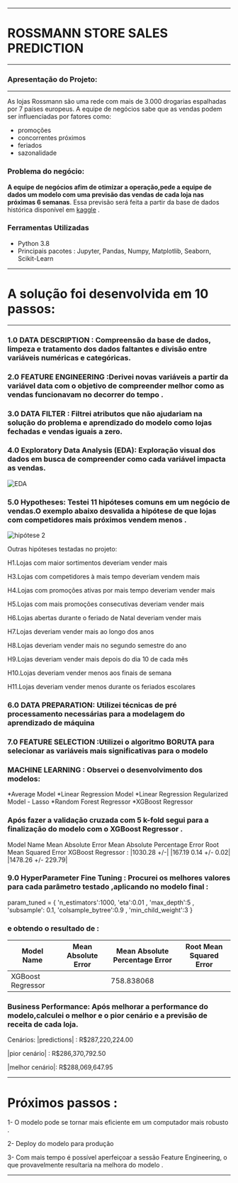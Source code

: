 _______________________________________
# ROSSMANN STORE SALES PREDICTION


----------------------------
### Apresentação do Projeto:
----------------------------
 As lojas Rossmann são uma rede com mais de 3.000 drogarias espalhadas por 7 países europeus. A equipe de negócios sabe que as vendas podem ser influenciadas por fatores como:
 * promoções 
 * concorrentes próximos
 * feriados
 * sazonalidade

### Problema do negócio:
**A equipe de negócios afim de otimizar a operação,pede a equipe de dados um modelo com uma previsão das vendas de cada loja nas próximas 6 semanas**. Essa previsão será feita  a partir da base de dados histórica disponível em [kaggle](https://www.kaggle.com/c/rossmann-store-sales) .

### Ferramentas Utilizadas
* Python 3.8
* Principais pacotes : Jupyter, Pandas, Numpy, Matplotlib, Seaborn, Scikit-Learn

--------------------------------------------------------------------------------------------------------------------------------------------------------
 # A solução foi desenvolvida em 10 passos:
  -------------------------------------------------------------------------
  ### 1.0 DATA DESCRIPTION : Compreensão da base de dados, limpeza e tratamento dos dados faltantes e divisão entre variáveis numéricas e categóricas.
  
  ### 2.0 FEATURE ENGINEERING :Derivei novas variáveis a partir da variável data com o objetivo de compreender melhor como as vendas funcionavam no decorrer do tempo .
  
  ### 3.0 DATA FILTER : Filtrei atributos que não ajudariam na solução do problema e aprendizado do modelo como lojas fechadas e vendas iguais a zero.
  
  ### 4.0 Exploratory Data Analysis (EDA): Exploração visual dos dados em busca de compreender como cada variável impacta as vendas. 
  
  ![EDA](https://github.com/LuizVicenteJr/Rossman_Sales/blob/main/img/eda.png)
  
  ### 5.0 Hypotheses: Testei 11 hipóteses comuns em um negócio de vendas.O exemplo abaixo  desvalida a hipótese de que lojas com competidores mais próximos vendem menos .
  
  ![hipótese 2](https://github.com/LuizVicenteJr/Rossman_Sales/blob/main/img/competidores%20prox.png)
  
  
Outras hipóteses testadas no projeto:                                                            
                                                     
H1.Lojas com maior sortimentos deveriam vender mais                     

H3.Lojas com competidores à mais tempo deveriam vendem mais

H4.Lojas com promoções ativas por mais tempo deveriam vender mais

H5.Lojas com mais promoções consecutivas deveriam vender mais

H6.Lojas abertas durante o feriado de Natal deveriam vender mais         

H7.Lojas deveriam vender mais ao longo dos anos

H8.Lojas deveriam vender mais no segundo semestre do ano

H9.Lojas deveriam vender mais depois do dia 10 de cada mês

H10.Lojas deveriam vender menos aos finais de semana 

H11.Lojas deveriam vender menos durante os feriados escolares

### 6.0 DATA PREPARATION: Utilizei técnicas de pré processamento necessárias para a modelagem do aprendizado de máquina 

### 7.0 FEATURE SELECTION :Utilizei o algoritmo BORUTA para selecionar as variáveis mais significativas para o modelo 

### MACHINE LEARNING : Observei o desenvolvimento dos modelos:
 *Average Model
 *Linear Regression Model
 *Linear Regression Regularized Model - Lasso
 *Random Forest Regressor
 *XGBoost Regressor

### Após fazer a validação cruzada com 5  k-fold segui para a finalização do modelo com o XGBoost Regressor .
  
Model Name	            Mean Absolute Error	       Mean Absolute Percentage Error           Root Mean Squared Error
XGBoost Regressor	:       |1030.28 +/-|             |167.19	0.14 +/- 0.02|	                  |1478.26 +/- 229.79|


### 9.0 HyperParameter Fine Tuning : Procurei os melhores valores para cada parâmetro testado ,aplicando no modelo final :

param_tuned = {
 'n_estimators':1000,
 'eta':0.01 ,
 'max_depth':5 ,
 'subsample': 0.1,
 'colsample_bytree':0.9 ,
 'min_child_weight':3 
 }
 
 ### e obtendo o resultado de :
 Model Name	     |    Mean Absolute Error	  | Mean Absolute Percentage Error 	     |    Root Mean Squared Error
---------------- | ----------------------   |  ----------------------------------- |  ------------------------
XGBoost Regressor|    |758.838068|	         |          |0.114224|	                 |       |1086.500289|

### Business Performance: Após melhorar a performance do modelo,calculei o melhor e o pior cenário e a previsão de receita de cada loja.


Cenários:
|predictions|	:   R$287,220,224.00

|pior cenário|	:  R$286,370,792.50

|melhor cenário|:	R$288,069,647.95

------------------------------------------------
# Próximos passos :
 1- O modelo pode se tornar mais eficiente em um computador mais robusto .
 
 2- Deploy do modelo para produção 
 
 3- Com mais tempo é possível aperfeiçoar a sessão Feature Engineering, o que provavelmente resultaria na melhora do modelo .

---------------------------------------------------
 
